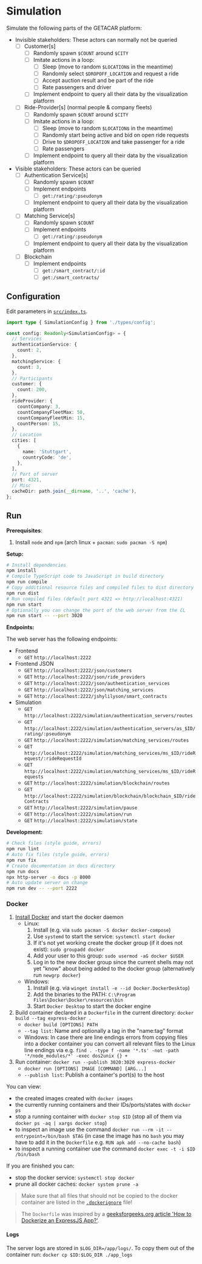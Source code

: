 # Simulation

Simulate the following parts of the GETACAR platform:

- Invisible stakeholders: These actors can normally not be queried
  - [ ] Customer[s]
    - [ ] Randomly spawn `$COUNT` around `$CITY`
    - [ ] Imitate actions in a loop:
      - [ ] Sleep (move to random `$LOCATION`s in the meantime)
      - [ ] Randomly select `$DROPOFF_LOCATION` and request a ride
      - [ ] Accept auction result and be part of the ride
      - [ ] Rate passengers and driver
    - [ ] Implement endpoint to query all their data by the visualization platform
  - [ ] Ride-Provider[s] (normal people & company fleets)
    - [ ] Randomly spawn `$COUNT` around `$CITY`
    - [ ] Imitate actions in a loop:
      - [ ] Sleep (move to random `$LOCATION`s in the meantime)
      - [ ] Randomly start being active and bid on open ride requests
      - [ ] Drive to `$DROPOFF_LOCATION` and take passenger for a ride
      - [ ] Rate passengers
    - [ ] Implement endpoint to query all their data by the visualization platform
- Visible stakeholders: These actors can be queried
  - [ ] Authentication Service[s]
    - [ ] Randomly spawn `$COUNT`
    - [ ] Implement endpoints
      - [ ] `get:/rating/:pseudonym`
    - [ ] Implement endpoint to query all their data by the visualization platform
  - [ ] Matching Service[s]
    - [ ] Randomly spawn `$COUNT`
    - [ ] Implement endpoints
      - [ ] `get:/rating/:pseudonym`
    - [ ] Implement endpoint to query all their data by the visualization platform
  - [ ] Blockchain
    - [ ] Implement endpoints
      - [ ] `get:/smart_contract/:id`
      - [ ] `get:/smart_contracts/`

## Configuration

Edit parameters in [`src/index.ts`](./src/index.ts).

```ts
import type { SimulationConfig } from './types/config';

const config: Readonly<SimulationConfig> = {
  // Services
  authenticationService: {
    count: 2,
  },
  matchingService: {
    count: 3,
  },
  // Participants
  customer: {
    count: 200,
  },
  rideProvider: {
    countCompany: 3,
    countCompanyFleetMax: 50,
    countCompanyFleetMin: 15,
    countPerson: 15,
  },
  // Location
  cities: [
    {
      name: 'Stuttgart',
      countryCode: 'de',
    },
  ],
  // Port of server
  port: 4321,
  // Misc
  cacheDir: path.join(__dirname, '..', 'cache'),
};
```

## Run

**Prerequisites**:

1. Install `node` and `npm` (arch linux + `pacman`: `sudo pacman -S npm`)

**Setup:**

```sh
# Install dependencies
npm install
# Compile TypeScript code to JavaScript in build directory
npm run compile
# Copy additional resource files and compiled files to dist directory
npm run dist
# Run compiled files (default port 4321 => http://localhost:4321)
npm run start
# Optionally you can change the port of the web server from the CL
npm run start -- --port 3020
```

**Endpoints:**

The web server has the following endpoints:

- Frontend
  - `GET` `http://localhost:2222`
- Frontend JSON
  - `GET` `http://localhost:2222/json/customers`
  - `GET` `http://localhost:2222/json/ride_providers`
  - `GET` `http://localhost:2222/json/authentication_services`
  - `GET` `http://localhost:2222/json/matching_services`
  - `GET` `http://localhost:2222/jshylilyson/smart_contracts`
- Simulation
  - `GET` `http://localhost:2222/simulation/authentication_servers/routes`
  - `GET` `http://localhost:2222/simulation/authentication_servers/as_$ID/rating/:pseudonym`
  - `GET` `http://localhost:2222/simulation/matching_services/routes`
  - `GET` `http://localhost:2222/simulation/matching_services/ms_$ID/rideRequest/:rideRequestId`
  - `GET` `http://localhost:2222/simulation/matching_services/ms_$ID/rideRequests`
  - `GET` `http://localhost:2222/simulation/blockchain/routes`
  - `GET` `http://localhost:2222/simulation/blockchain/blockchain_$ID/rideContracts`
  - `GET` `http://localhost:2222/simulation/pause`
  - `GET` `http://localhost:2222/simulation/run`
  - `GET` `http://localhost:2222/simulation/state`

**Development:**

```sh
# Check files (style guide, errors)
npm run lint
# Auto fix files (style guide, errors)
npm run fix
# Create documentation in docs directory
npm run docs
npx http-server -o docs -p 8000
# Auto update server on change
npm run dev -- --port 2222
```

### Docker

1. [Install Docker](https://docs.docker.com/get-docker/) and start the docker daemon
   - Linux:
     1. Install (e.g. via `sudo pacman -S docker docker-compose`)
     2. Use `systemd` to start the service: `systemctl start docker`
     3. If it's not yet working create the docker group (if it does not exist): `sudo groupadd docker`
     4. Add your user to this group: `sudo usermod -aG docker $USER`
     5. Log in to the new docker group since the current shells may not yet "know" about being added to the docker group (alternatively run `newgrp docker`)
   - Windows:
     1. Install (e.g. via `winget install -e --id Docker.DockerDesktop`)
     2. Add the binaries to the PATH: `C:\Program Files\Docker\Docker\resources\bin`
     3. Start `Docker Desktop` to start the docker engine
2. Build container declared in a `Dockerfile` in the current directory: `docker build --tag express-docker .`
   - `docker build [OPTIONS] PATH`
   - `--tag list`: Name and optionally a tag in the "name:tag" format
   - Windows: In case there are line endings errors from copying files into a docker container you can convert all relevant files to the Linux line endings via e.g. `find . -type f -name '*.ts' -not -path '*/node_modules/*' -exec dos2unix {} +`
3. Run container: `docker run --publish 3020:3020 express-docker`
   - `docker run [OPTIONS] IMAGE [COMMAND] [ARG...]`
   - `--publish list`: Publish a container's port(s) to the host

You can view:

- the created images created with `docker images`
- the currently running containers and their IDs/ports/states with `docker ps`
- stop a running container with `docker stop $ID` (stop all of them via `docker ps -aq | xargs docker stop`)
- to inspect an image use the command `docker run --rm -it --entrypoint=/bin/bash $TAG`
  (in case the image has no `bash` you may have to add it in the `Dockerfile` e.g. `RUN apk add --no-cache bash`)
- to inspect a running container use the command `docker exec -t -i $ID /bin/bash`

If you are finished you can:

- stop the docker service: `systemctl stop docker`
- prune all docker caches: `docker system prune -a`

> Make sure that all files that should not be copied to the docker container are listed in the [`.dockerignore`](.dockerignore) file!

> The `Dockerfile` was inspired by a [geeksforgeeks.org article 'How to Dockerize an ExpressJS App?'](https://www.geeksforgeeks.org/how-to-dockerize-an-expressjs-app/).

#### Logs

The server logs are stored in `$LOG_DIR=/app/logs/`.
To copy them out of the container run: `docker cp $ID:$LOG_DIR ./app_logs`
